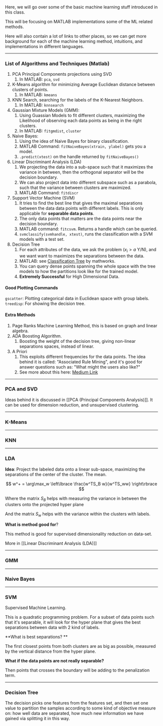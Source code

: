 Here, we will go over some of the basic machine learning stuff introduced in this class. 

This will be focusing on MATLAB implementations some of the ML related methods. 

Here will also contain a lot of links to other places, so we can get more background for each of the machine learning method, intuitions, and implementations in different languages. 

---
### List of Algorithms and Techniques (Matlab)

1. PCA Principal Components projections using SVD
	1. In MATLAB: `pca`, `svd`
2. K-Means algorithm for minimizing Average Euclidean distance between clusters of points. 
	1. In MATLAB: `kmeans`
3. KNN Search, searching for the labels of the K-Nearest Neighbors. 
	1. In MATLAB: `knnsearch`
4. Gaussian Mixture Models (GMM): 
	1. Using Guassian Models to fit different clusters, maximizing the Likelihood of observing each data points as being in the right clusters. 
	2. In MATLAB: `fitgmdist`, `cluster`
5. Naive Bayes: 
	1. Using the idea of Naive Bayes for binary classification.
	2. MATLAB Command: `fitNaiveBayes(xtrain, ylabel)` gets you a model. 
	3. `.predict(xtest)` on the handle returned by `fitNaiveBayes()`
6. Linear Discriminant Analysis (LDA)
	1. We projecting the data into a sub-space such that it maximizes the variance in between, then the orthogonal separator will be the decision boundary. 
	2. We can also project data into different subspace such as a parabola, such that the variance between clusters are maximized. 
	3. MATLAB Command: `fitdiscr` 
7. Support Vector Machine (SVM)
	1. It tries to find the best line that gives the maximal separations between the data data points with different labels. This is only applicable for **separable data points**. 
	2. The only data points that matters are the data points near the decision boundary. 
	3. MATLAB command: `fitcsvm`. Returns a handle which can be queried. 
	4. `svmclassify(svmhandle, xtest)`, runs the classification with a SVM models with a test set.
8. Decision Tree
	1. For each attributes of the data, we ask the problem ($x_i > a$ Y/N), and we want want to maximizes the separations between the data. 
	2. MATLAB: see [Classification Tree](https://www.mathworks.com/help/stats/classification-trees.html) by mathworks. 
	3. You can query dense points spanning the whole space with the tree models to how the partitions look like for the trained model. 
	4. **Extremely Successful** for High Dimensional Data. 

#### Good Plotting Commands 
`gscatter`: Plotting categorical data in Euclidean space with group labels. 
`treedisp`: For showing the decision tree. 

#### Extra Methods
1. Page Ranks Machine Learning Method, this is based on graph and linear algebra. 
2. ADA Boosting Algorithm. 
	1. Boosting the weight of the decision tree, giving non-linear separations spaces, instead of linear. 
3. A Priori
	1. This exploits different frequencies for the data points. The idea behind it is called: "Associated Rule Mining", and it's good for answer questions such as: "What might the users also like?"
	2. See more about this here: [Medium Link](https://towardsdatascience.com/underrated-machine-learning-algorithms-apriori-1b1d7a8b7bc)


---
### PCA and SVD

Ideas behind it is discussed in [[PCA (Principal Components Analysis)]]. It can be used for dimension reduction, and unsupervised clustering. 

---
### K-Means

---
### KNN

---
### LDA

**Idea**: Project the labeled data onto a linear sub-space, maximizing the separations of the center of the cluster. The mean. 

$$
w^+ = \arg\max_w 
\left\lbrace
\frac{w^TS_B w}{w^TS_ww}
\right\rbrace
$$

Where the matrix $S_B$ helps with measuring the variance in between the clusters onto the projected hyper plane

And the matrix $S_w$ helps with the variance within the clusters with labels. 

**What is method good for**? 

This method is good for supervised dimensionality reduction on data-set. 

More in [[Linear Discriminant Analysis (LDA)]]

---
### GMM

---
### Naive Bayes

---
### SVM

Supervised Machine Learning. 

This is a quadratic programming problem. For a subset of data points such that it's separable, it will look for the hyper plane that gives the best separations between data with 2 kind of labels. 

**What is best separations? **

The first closest points from both clusters are as big as possible, measured by the vertical distance from the hyper plane. 

**What if the data points are not really separable?**

Then points that crosses the boundary will be adding to the penalization term. 

---
### **Decision Tree**

The decision picks one features from the features set, and then set one value to partition the samples according to some kind of objective measure on: how well data are separated, how much new information we have gained via splitting it in this way. 
